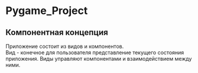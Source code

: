 # Pygame_Project
 
## Компонентная концепция
Приложение состоит из видов и компонентов.  
Вид - конечное для пользователя представление текущего состояния приложения.
Виды управляют компонентами и взаимодействием между ними.